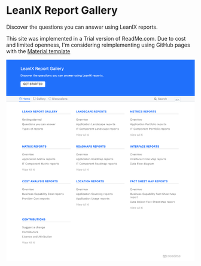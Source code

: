 # LeanIX Report Gallery

Discover the questions you can answer using LeanIX reports.

This site was implemented in a Trial version of ReadMe.com. Due to cost and limited openness, I'm considering reimplementing using GitHub pages with the [Material template](https://squidfunk.github.io/mkdocs-material/)

![LeanIX Report Gallery implemented on ReadMe.com](https://raw.githubusercontent.com/Stephen-Gates/report-gallery/master/images/gallery-on-readme-com.png?token=ACHR5RDEK6QHQZQQF7FBDU27G7DBM)

